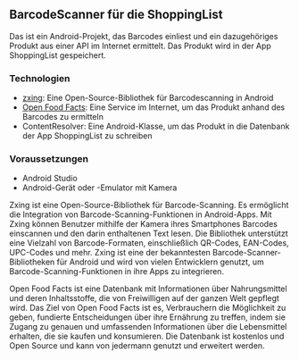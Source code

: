 ## BarcodeScanner für die ShoppingList

Das ist ein Android-Projekt, das Barcodes einliest und ein dazugehöriges Produkt aus einer API im Internet ermittelt. Das Produkt wird in der App ShoppingList gespeichert.

### Technologien

- [zxing](https://github.com/zxing/zxing): Eine Open-Source-Bibliothek für Barcodescanning in Android
- [Open Food Facts](https://world.openfoodfacts.org/api/v0/product/): Eine Service im Internet, um das Produkt anhand des Barcodes zu ermitteln
- ContentResolver: Eine Android-Klasse, um das Produkt in die Datenbank der App ShoppingList zu schreiben

### Voraussetzungen

- Android Studio
- Android-Gerät oder -Emulator mit Kamera

Zxing ist eine Open-Source-Bibliothek für Barcode-Scanning. Es ermöglicht die Integration von Barcode-Scanning-Funktionen in Android-Apps. Mit Zxing können Benutzer mithilfe der Kamera ihres Smartphones Barcodes einscannen und den darin enthaltenen Text lesen. Die Bibliothek unterstützt eine Vielzahl von Barcode-Formaten, einschließlich QR-Codes, EAN-Codes, UPC-Codes und mehr. Zxing ist eine der bekanntesten Barcode-Scanner-Bibliotheken für Android und wird von vielen Entwicklern genutzt, um Barcode-Scanning-Funktionen in ihre Apps zu integrieren.

Open Food Facts ist eine Datenbank mit Informationen über Nahrungsmittel und deren Inhaltsstoffe, die von Freiwilligen auf der ganzen Welt gepflegt wird. Das Ziel von Open Food Facts ist es, Verbrauchern die Möglichkeit zu geben, fundierte Entscheidungen über ihre Ernährung zu treffen, indem sie Zugang zu genauen und umfassenden Informationen über die Lebensmittel erhalten, die sie kaufen und konsumieren. Die Datenbank ist kostenlos und Open Source und kann von jedermann genutzt und erweitert werden.